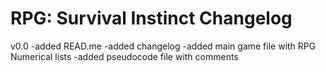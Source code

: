 # RPG: Survival Instinct Changelog
v0.0
-added READ.me
-added changelog
-added main game file with RPG Numerical lists
-added pseudocode file with comments